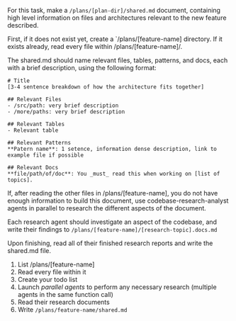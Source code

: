 For this task, make a `/plans/[plan-dir]/shared.md` document, containing high level information on files and architectures relevant to the new feature described.

First, if it does not exist yet, create a `/plans/[feature-name] directory. If it exists already, read every file within /plans/[feature-name]/.

The shared.md should name relevant files, tables, patterns, and docs, each with a brief description, using the following format:

```
# Title
[3-4 sentence breakdown of how the architecture fits together]

## Relevant Files
- /src/path: very brief description
- /more/paths: very brief description

## Relevant Tables
- Relevant table

## Relevant Patterns
**Patern name**: 1 setence, information dense description, link to example file if possible

## Relevant Docs
**file/path/of/doc**: You _must_ read this when working on [list of topics].
```

If, after reading the other files in /plans/[feature-name], you do not have enough information to build this document, use codebase-research-analyst agents in parallel to research the different aspects of the document.

Each research agent should investigate an aspect of the codebase, and write their findings to `/plans/[feature-name]/[research-topic].docs.md`

Upon finishing, read all of their finished research reports and write the shared.md file.

1. List /plans/[feature-name]
2. Read every file within it
3. Create your todo list
4. Launch _parallel agents_ to perform any necessary research (multiple agents in the same function call)
5. Read their research documents
6. Write `/plans/feature-name/shared.md`